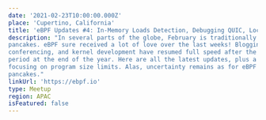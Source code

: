 ```yaml
---
date: '2021-02-23T10:00:00.000Z'
place: 'Cupertino, California'
title: 'eBPF Updates #4: In-Memory Loads Detection, Debugging QUIC, Local CI Runs, MTU Checks, but No Pancakes'
description: "In several parts of the globe, February is traditionally about love, and
pancakes. eBPF sure received a lot of love over the last weeks! Blogging,
conferencing, and kernel development have resumed full speed after the quiet
period at the end of the year. Here are all the latest updates, plus a section
focusing on program size limits. Alas, uncertainty remains as for eBPF getting
pancakes."
linkUrl: 'https://ebpf.io'
type: Meetup
region: APAC
isFeatured: false
---
```

